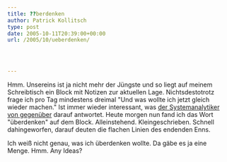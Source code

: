 ```yaml
---
title: ??berdenken
author: Patrick Kollitsch
type: post
date: 2005-10-11T20:39:00+00:00
url: /2005/10/ueberdenken/




---
```

Hmm. Unsereins ist ja nicht mehr der Jüngste und so liegt auf meinem Schreibtisch ein Block mit Notizen zur aktuellen Lage. Nichtsdestotrotz frage ich pro Tag mindestens dreimal "Und was wollte ich jetzt gleich wieder machen." Ist immer wieder interessant, was [der Systemanalytiker von gegenüber][1] darauf antwortet. Heute morgen nun fand ich das Wort "überdenken" auf dem Block. Alleinstehend. Kleingeschrieben. Schnell dahingeworfen, darauf deuten die flachen Linien des endenden Enns.

Ich weiß nicht genau, was ich überdenken wollte. Da gäbe es ja eine Menge. Hmm. Any Ideas?

 [1]: http://fabio.bacigalupo.net/
